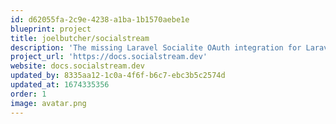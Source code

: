```yaml
---
id: d62055fa-2c9e-4238-a1ba-1b1570aebe1e
blueprint: project
title: joelbutcher/socialstream
description: 'The missing Laravel Socialite OAuth integration for Laravel Jetstream'
project_url: 'https://docs.socialstream.dev'
website: docs.socialstream.dev
updated_by: 8335aa12-1c0a-4f6f-b6c7-ebc3b5c2574d
updated_at: 1674335356
order: 1
image: avatar.png
---
```

